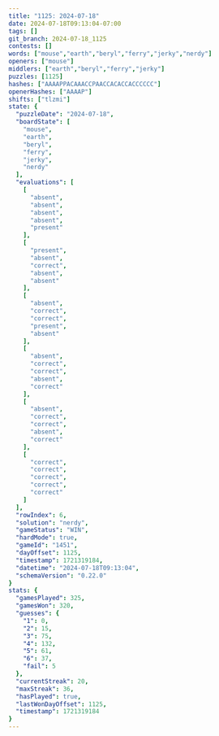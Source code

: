 ```yaml
---
title: "1125: 2024-07-18"
date: 2024-07-18T09:13:04-07:00
tags: []
git_branch: 2024-07-18_1125
contests: []
words: ["mouse","earth","beryl","ferry","jerky","nerdy"]
openers: ["mouse"]
middlers: ["earth","beryl","ferry","jerky"]
puzzles: [1125]
hashes: ["AAAAPPACAAACCPAACCACACCACCCCCC"]
openerHashes: ["AAAAP"]
shifts: ["tlzmi"]
state: {
  "puzzleDate": "2024-07-18",
  "boardState": [
    "mouse",
    "earth",
    "beryl",
    "ferry",
    "jerky",
    "nerdy"
  ],
  "evaluations": [
    [
      "absent",
      "absent",
      "absent",
      "absent",
      "present"
    ],
    [
      "present",
      "absent",
      "correct",
      "absent",
      "absent"
    ],
    [
      "absent",
      "correct",
      "correct",
      "present",
      "absent"
    ],
    [
      "absent",
      "correct",
      "correct",
      "absent",
      "correct"
    ],
    [
      "absent",
      "correct",
      "correct",
      "absent",
      "correct"
    ],
    [
      "correct",
      "correct",
      "correct",
      "correct",
      "correct"
    ]
  ],
  "rowIndex": 6,
  "solution": "nerdy",
  "gameStatus": "WIN",
  "hardMode": true,
  "gameId": "1451",
  "dayOffset": 1125,
  "timestamp": 1721319184,
  "datetime": "2024-07-18T09:13:04",
  "schemaVersion": "0.22.0"
}
stats: {
  "gamesPlayed": 325,
  "gamesWon": 320,
  "guesses": {
    "1": 0,
    "2": 15,
    "3": 75,
    "4": 132,
    "5": 61,
    "6": 37,
    "fail": 5
  },
  "currentStreak": 20,
  "maxStreak": 36,
  "hasPlayed": true,
  "lastWonDayOffset": 1125,
  "timestamp": 1721319184
}
---
```

<!-- more -->

